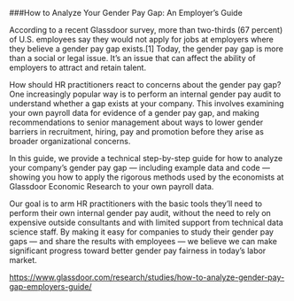 ###How to Analyze Your Gender Pay Gap: An Employer’s Guide

According to a recent Glassdoor survey, more than two-thirds (67 percent) of U.S. employees say they would not apply for jobs at employers where they believe a gender pay gap exists.[1] Today, the gender pay gap is more than a social or legal issue. It’s an issue that can affect the ability of employers to attract and retain talent.

How should HR practitioners react to concerns about the gender pay gap? One increasingly popular way is to perform an internal gender pay audit to understand whether a gap exists at your company. This involves examining your own payroll data for evidence of a gender pay gap, and making recommendations to senior management about ways to lower gender barriers in recruitment, hiring, pay and promotion before they arise as broader organizational concerns.

In this guide, we provide a technical step-by-step guide for how to analyze your company’s gender pay gap — including example data and code — showing you how to apply the rigorous methods used by the economists at Glassdoor Economic Research to your own payroll data.

Our goal is to arm HR practitioners with the basic tools they’ll need to perform their own internal gender pay audit, without the need to rely on expensive outside consultants and with limited support from technical data science staff. By making it easy for companies to study their gender pay gaps — and share the results with employees — we believe we can make significant progress toward better gender pay fairness in today’s labor market.

https://www.glassdoor.com/research/studies/how-to-analyze-gender-pay-gap-employers-guide/